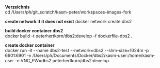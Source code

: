 **Verzeichnis**  
cd /Users/ph/git_scratch/kasm-peter/workspaces-images-fork

**create network if it does not exist**
docker network create dbs2

**build docker container dbs2**  
docker build -t peterhertkorn/dbs2:develop -f dockerfile-dbs2 .

**create docker container**  
docker run -it --name dbs2-test --network=dbs2 --shm-size=1024m -p 6901:6901 -v /Users/ph/Documents/Docker/dbs2/kasm-user:/home/kasm-user -e VNC_PW=dbs2 peterhertkorn/dbs2:develop

